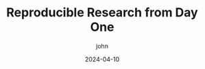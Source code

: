 ---
title: Reproducible Research from Day One
description: Use your computer effectively for reproducible research.
date: 2024-04-10
image: /uploads/course.jpg
tags:

categories:
- lorem

author: john
links:
- text: Full text (open access, HTML)
  url: "#"
- text: Full text (open access, PDF)
  url: "https://journals.plos.org/plosone/article/file?id=10.1371/journal.pone.0239113&type=printable"
- text: VoxEU column
  url: "#"
- text: Replication code and data
  url: "#"
---